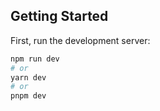 

[](https://www.sanity.io/sonny)
## Getting Started

First, run the development server:

```bash
npm run dev
# or
yarn dev
# or
pnpm dev
```

